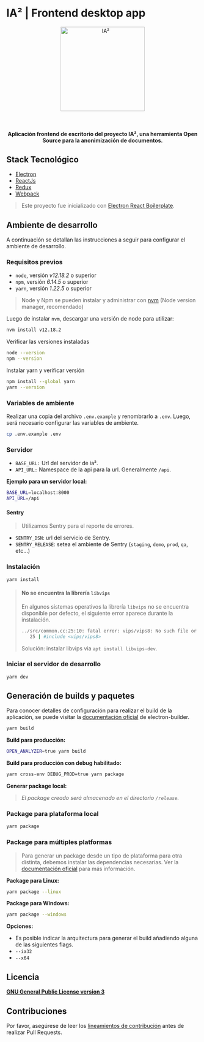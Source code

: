 # IA² | Frontend desktop app

<p align="center">
  <a target="_blank" rel="noopener noreferrer">
    <img width="220px" src="app/assets/img/logo_azul_texto.png" alt="IA²" />
  </a>
</p>
<br/>
<h4 align="center">Aplicación frontend de escritorio del proyecto IA², una herramienta Open Source para la anonimización de documentos.</h4>

## Stack Tecnológico

- [Electron](https://www.electronjs.org/)
- [ReactJs](https://reactjs.org/)
- [Redux](https://redux.js.org/)
- [Webpack](https://webpack.js.org/)

> Este proyecto fue inicializado con [Electron React Boilerplate](https://github.com/electron-react-boilerplate/electron-react-boilerplate).

## Ambiente de desarrollo

A continuación se detallan las instrucciones a seguir para configurar el ambiente de desarrollo.

### Requisitos previos

- `node`, versión _v12.18.2_ o superior
- `npm`, versión _6.14.5_ o superior
- `yarn`, versión _1.22.5_ o superior

> Node y Npm se pueden instalar y administrar con [nvm](https://github.com/nvm-sh/nvm) (Node version manager, recomendado)

Luego de instalar `nvm`, descargar una versión de node para utilizar:

```bash
nvm install v12.18.2
```

Verificar las versiones instaladas

```bash
node --version
npm --version
```

Instalar yarn y verificar versión

```bash
npm install --global yarn
yarn --version
```

### Variables de ambiente

Realizar una copia del archivo `.env.example` y renombrarlo a `.env`. Luego, será necesario configurar las variables de ambiente.

```bash
cp .env.example .env
```

### Servidor

- `BASE_URL:` Url del servidor de ia².
- `API_URL:` Namespace de la api para la url. Generalmente `/api`.

**Ejemplo para un servidor local:**

```bash
BASE_URL=localhost:8000
API_URL=/api
```

#### Sentry

> Utilizamos Sentry para el reporte de errores.

- `SENTRY_DSN`: url del servicio de Sentry.
- `SENTRY_RELEASE`: setea el ambiente de Sentry (`staging`, `demo`, `prod`, `qa`, etc...)

### Instalación

`yarn install`

> #### No se encuentra la librería `libvips`
>
> En algunos sistemas operativos la librería `libvips` no se encuentra disponible por defecto, el siguiente error aparece durante la instalación.
>
> ```bash
> ../src/common.cc:25:10: fatal error: vips/vips8: No such file or directory
>    25 | #include <vips/vips8>
> ```
>
> Solución: instalar libvips via `apt install libvips-dev`.

### Iniciar el servidor de desarrollo

```bash
yarn dev
```

## Generación de builds y paquetes

Para conocer detalles de configuración para realizar el build de la aplicación, se puede visitar la [documentación oficial](https://www.electron.build/configuration/configuration#Metadata-homepage) de electron-builder.

```bash
yarn build
```

**Build para producción:**

```bash
OPEN_ANALYZER=true yarn build
```

**Build para producción con debug habilitado:**

```bash
yarn cross-env DEBUG_PROD=true yarn package
```

**Generar package local:**

> _El package creado será almacenado en el directorio `/release`._

### Package para plataforma local

```bash
yarn package
```

### Package para múltiples platformas

> Para generar un package desde un tipo de plataforma para otra distinta, debemos instalar las dependencias necesarias.
> Ver la [documentación oficial](https://www.electron.build/multi-platform-build#linux) para más información.

**Package para Linux:**

```bash
yarn package --linux
```

**Package para Windows:**

```bash
yarn package --windows
```

**Opciones:**

- Es posible indicar la arquitectura para generar el build añadiendo alguna de las siguientes flags.
- `--ia32`
- `--x64`

## Licencia

[**GNU General Public License version 3**](LICENSE)

## Contribuciones

Por favor, asegúrese de leer los [lineamientos de contribución](CONTRIBUTING.md) antes de realizar Pull Requests.
